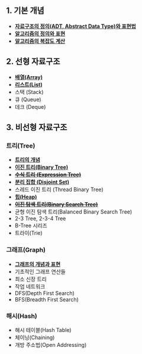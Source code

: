 ## 1. 기본 개념
- [**자료구조의 정의(ADT, Abstract Data Type)와 표현법**](자료구조의%20정의%20및%20표현.md)  
- [**알고리즘의 정의와 표현**](알고리즘의%20정의와%20표현.md)
- [**알고리즘의 복잡도 계산**](알고리즘의%20복잡도%20계산.md)  

## 2. 선형 자료구조
- [**배열(Array)**](배열(Array).md)
- [**리스트(List)**](리스트(List).md)
- 스택 (Stack)
- 큐 (Queue)
- 데크 (Deque)  

## 3. 비선형 자료구조
### 트리(Tree)
- [**트리의 개념**](트리(Tree)의%20개념.md)
- [**이진 트리(Binary Tree)**](이진%20트리(Binary%20Tree).md)
- ~~[**수식 트리 (Expression Tree)**](수식%20트리(Expression%20Tree).md)~~
- [**분리 집합 (Disjoint Set)**](./Algorithm/Graph/유니온%20파인드(Union-Find).md)
- 스레드 이진 트리 (Thread Binary Tree)  
- [**힙(Heap)**](힙(Heap).md)  
- ~~[**이진 탐색 트리(Binary Search Tree)**](이진%20탐색%20트리(Binary%20Search%20Tree).md)~~
- 균형 이진 탐색 트리(Balanced Binary Search Tree)
- 2-3 Tree, 2-3-4 Tree
- B-Tree 시리즈
- 트라이(Trie)

### 그래프(Graph)
- [**그래프의 개념과 표현**](그래프(Graph).md)
- 기초적인 그래프 연산들
- 최소 신장 트리
- 작업 네트워크
- DFS(Depth First Search)
- BFS(Breadth First Search)

### 해시(Hash)
- 해시 테이블(Hash Table)  
- 체이닝(Chaining)
- 개방 주소법(Open Addressing)
